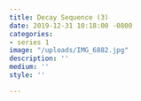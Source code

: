 ```yaml
---
title: Decay Sequence (3)
date: 2019-12-31 10:18:00 -0800
categories:
- series 1
image: "/uploads/IMG_6882.jpg"
description: ''
medium: ''
style: ''

---
```

